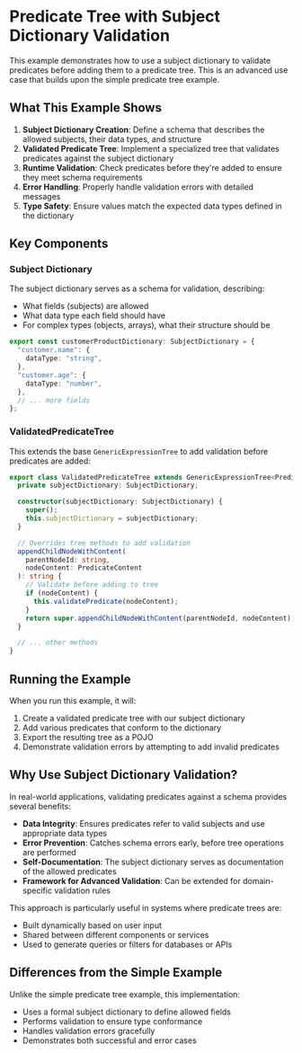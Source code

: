 # Predicate Tree with Subject Dictionary Validation

This example demonstrates how to use a subject dictionary to validate predicates before adding them to a predicate tree. This is an advanced use case that builds upon the simple predicate tree example.

## What This Example Shows

1. **Subject Dictionary Creation**: Define a schema that describes the allowed subjects, their data types, and structure
2. **Validated Predicate Tree**: Implement a specialized tree that validates predicates against the subject dictionary
3. **Runtime Validation**: Check predicates before they're added to ensure they meet schema requirements
4. **Error Handling**: Properly handle validation errors with detailed messages
5. **Type Safety**: Ensure values match the expected data types defined in the dictionary

## Key Components

### Subject Dictionary

The subject dictionary serves as a schema for validation, describing:

- What fields (subjects) are allowed
- What data type each field should have
- For complex types (objects, arrays), what their structure should be

```typescript
export const customerProductDictionary: SubjectDictionary = {
  "customer.name": {
    dataType: "string",
  },
  "customer.age": {
    dataType: "number",
  },
  // ... more fields
};
```

### ValidatedPredicateTree

This extends the base `GenericExpressionTree` to add validation before predicates are added:

```typescript
export class ValidatedPredicateTree extends GenericExpressionTree<PredicateContent> {
  private subjectDictionary: SubjectDictionary;

  constructor(subjectDictionary: SubjectDictionary) {
    super();
    this.subjectDictionary = subjectDictionary;
  }

  // Overrides tree methods to add validation
  appendChildNodeWithContent(
    parentNodeId: string,
    nodeContent: PredicateContent
  ): string {
    // Validate before adding to tree
    if (nodeContent) {
      this.validatePredicate(nodeContent);
    }
    return super.appendChildNodeWithContent(parentNodeId, nodeContent);
  }

  // ... other methods
}
```

## Running the Example

When you run this example, it will:

1. Create a validated predicate tree with our subject dictionary
2. Add various predicates that conform to the dictionary
3. Export the resulting tree as a POJO
4. Demonstrate validation errors by attempting to add invalid predicates

## Why Use Subject Dictionary Validation?

In real-world applications, validating predicates against a schema provides several benefits:

- **Data Integrity**: Ensures predicates refer to valid subjects and use appropriate data types
- **Error Prevention**: Catches schema errors early, before tree operations are performed
- **Self-Documentation**: The subject dictionary serves as documentation of the allowed predicates
- **Framework for Advanced Validation**: Can be extended for domain-specific validation rules

This approach is particularly useful in systems where predicate trees are:

- Built dynamically based on user input
- Shared between different components or services
- Used to generate queries or filters for databases or APIs

## Differences from the Simple Example

Unlike the simple predicate tree example, this implementation:

- Uses a formal subject dictionary to define allowed fields
- Performs validation to ensure type conformance
- Handles validation errors gracefully
- Demonstrates both successful and error cases
